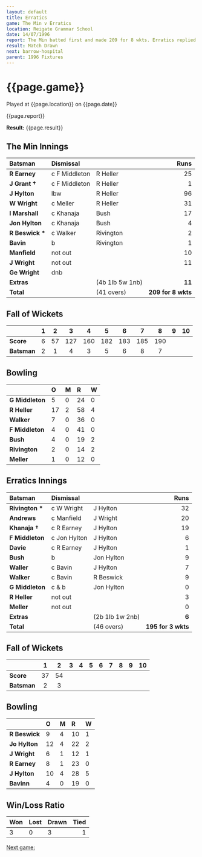 ```yaml
---
layout: default
title: Erratics
game: The Min v Erratics
location: Reigate Grammar School
date: 14/07/1996
report: The Min batted first and made 209 for 8 wkts. Erratics replied with 117 for 9 wkts
result: Match Drawn
next: barrow-hospital
parent: 1996 Fixtures
---
```


# {{page.game}}

Played at {{page.location}} on {{page.date}}

{{page.report}}

**Result:** {{page.result}}

## The Min Innings

| Batsman | Dismissal |  | Runs |
|:---|:---|---|---:|
| **R Earney** | c F Middleton | R Heller | 25 |
| **J Grant &#8224;** | c F Middleton | R Heller | 1 |
| **J Hylton** | lbw | R Heller | 96 |
| **W Wright** | c Meller | R Heller | 31 |
| **I Marshall** | c Khanaja | Bush | 17 |
| **Jon Hylton** | c Khanaja | Bush | 4 |
| **R Beswick &#42;** | c Walker | Rivington | 2 |
| **Bavin** | b | Rivington | 1 |
| **Manfield** | not out |  | 10 |
| **J Wright** | not out |  | 11 |
| **Ge Wright** | dnb |  |  |
| **Extras** | | (4b 1lb 5w 1nb) | **11** |
| **Total** | | (41 overs) | ****209 for 8 wkts**** |

## Fall of Wickets

| | 1 | 2 | 3 | 4 | 5 | 6 | 7 | 8 | 9 | 10 |
|---|:---:|:---:|:---:|:---:|:---:|:---:|:---:|:---:|:---:|:---:|
| **Score** | 6 | 57 | 127 | 160 | 182 | 183 | 185 | 190 |  |  |
| **Batsman** | 2 | 1 | 4 | 3 | 5 | 6 | 8 | 7 |  |  |

## Bowling

| | O | M | R | W |
|---|:---|:---|:---|:---|
| **G Middleton** | 5 | 0 | 24 | 0 |
| **R Heller** | 17 | 2 | 58 | 4 |
| **Walker** | 7 | 0 | 36 | 0 |
| **F Middleton** | 4 | 0 | 41 | 0 |
| **Bush** | 4 | 0 | 19 | 2 |
| **Rivington** | 2 | 0 | 14 | 2 |
| **Meller** | 1 | 0 | 12 | 0 |

## Erratics Innings

| Batsman | Dismissal |  | Runs |
|:---|:---|---|---:|
| **Rivington &#42;** | c W Wright | J Hylton | 32 |
| **Andrews** | c Manfield | J Wright | 20 |
| **Khanaja &#8224;** | c R Earney | J Hylton | 19 |
| **F Middleton** | c Jon Hylton | J Hylton | 6 |
| **Davie** | c R Earney | J Hylton | 1 |
| **Bush** | b | Jon Hylton | 9 |
| **Waller** | c Bavin | J Hylton | 7 |
| **Walker** | c Bavin | R Beswick | 9 |
| **G Middleton** | c & b | Jon Hylton | 0 |
| **R Heller** | not out |  | 3 |
| **Meller** | not out |  | 0 |
| **Extras** | | (2b 1lb 1w 2nb) | **6** |
| **Total** | | (46 overs) | ****195 for 3 wkts**** |

## Fall of Wickets

| | 1 | 2 | 3 | 4 | 5 | 6 | 7 | 8 | 9 | 10 |
|---|:---:|:---:|:---:|:---:|:---:|:---:|:---:|:---:|:---:|:---:|
| **Score** | 37 | 54 |  |  |  |  |  |  |  |  |
| **Batsman** | 2 | 3 |  |  |  |  |  |  |  |  |

## Bowling

| | O | M | R | W |
|---|:---|:---|:---|:---|
| **R Beswick** | 9 | 4 | 10 | 1 |
| **Jo Hylton** | 12 | 4 | 22 | 2 |
| **J Wright** | 6 | 1 | 12 | 1 |
| **R Earney** | 8 | 1 | 23 | 0 |
| **J Hylton** | 10 | 4 | 28 | 5 |
| **Bavinn** | 4 | 0 | 19 | 0 |

## Win/Loss Ratio

| Won | Lost | Drawn | Tied |
|:---|:---|:---|---:|
| 3 | 0 | 3 | 1 |

[Next game:]({{page.next}})